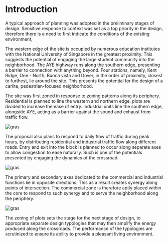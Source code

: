 # Introduction

A typical approach of planning was adopted in the preliminary stages of design. Sensitive response to context was set as a top priority in the design, therefore there is a need to first indicate the conditions of the existing environment, 

The western edge of the site is occupied by numerous education institutes with the National University of Singapore in the greatest proximity. This suggests the potential of engaging the large student community into the neighborhood. The AYE highway runs along the southern edge, presenting a barrier to connection with anything beyond. Four stations, namely, Kent Ridge, One - North, Buona vista and Dover, in the order of proximity, closest to furthest, lie around the site. This presents the potential for the design of a carlite, pedestrian-focused neighborhood. 

The site was first zoned in response to zoning patterns along its periphery. Residential is planned to line the western and northern edge, plots are divided to increase the ease of entry. Industrial units line the southern edge, alongside AYE, acting as a barrier against the sound and exhaust from traffic flow.

![gras](imgs/zoning.jpg)

The proposal also plans to respond to daily flow of traffic during peak hours, by distributing residential and industrial traffic flow along different roads. Entry and exit into the block is planned to occur along separate axes to allow congestion to ease naturally. Such is one of the potentials presented by engaging the dynamics of the crossroad.

![gras](imgs/traffic.jpg)

The primary and secondary axes dedicated to the commercial and industrial functions lie in opposite directions. This as a result creates synergy along points of intersection. The commercial zone is therefore aptly placed within the core to respond to such synergy and to serve the neighborhood along the periphery.

![gras](imgs/axis.jpg)

The zoning of plots sets the stage for the next stage of design, to appropriate separate design typologies that may then amplify the energy produced along the crossroads. The performance of the typologies are scrutinized to ensure its ability to provide a pleasant living environment.
